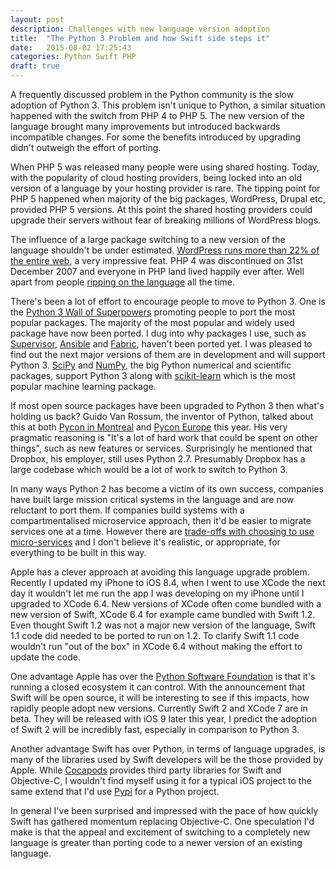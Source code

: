 ```yaml
---
layout: post
description: Challenges with new language version adoption
title:  "The Python 3 Problem and how Swift side steps it"
date:   2015-08-02 17:25:43
categories: Python Swift PHP
draft: true
---
```

A frequently discussed problem in the Python community is the slow adoption of Python 3. This problem isn't unique to Python, a similar situation happened with the switch from PHP 4 to PHP 5. The new version of the language brought many improvements but introduced backwards incompatible changes. For some the benefits introduced by upgrading didn't outweigh the effort of porting.

When PHP 5 was released many people were using shared hosting. Today, with the popularity of cloud hosting providers, being locked into an old version of a language by your hosting provider is rare. The tipping point for PHP 5 happened when majority of the big packages, WordPress, Drupal etc, provided PHP 5 versions. At this point the shared hosting providers could upgrade their servers without fear of breaking millions of WordPress blogs.

The influence of a large package switching to a new version of the language shouldn't be under estimated. [WordPress runs more than 22% of the entire web](http://fourhourworkweek.com/2015/02/09/matt-mullenweg/), a very impressive feat. PHP 4 was discontinued on 31st December 2007 and everyone in PHP land lived happily ever after. Well apart from people [ripping on the language](http://eev.ee/blog/2012/04/09/php-a-fractal-of-bad-design/) all the time.

There's been a lot of effort to encourage people to move to Python 3. One is the [Python 3 Wall of Superpowers]( https://python3wos.appspot.com/) promoting people to port the most popular packages. The majority of the most popular and widely used package have now been ported. I dug into why packages I use, such as [Supervisor](http://supervisord.org/), [Ansible](http://www.ansible.com/) and [Fabric](http://www.fabfile.org/), haven't been ported yet. I was pleased to find out the next major versions of them are in development and will support Python 3. [SciPy](http://www.scipy.org/) and [NumPy](http://www.numpy.org/), the big Python numerical and scientific packages, support Python 3 along with [scikit-learn](http://scikit-learn.org/) which is the most popular machine learning package.

If most open source packages have been upgraded to Python 3 then what's holding us back? Guido Van Rossum, the inventor of Python, talked about this at both [Pycon in Montreal](https://www.youtube.com/watch?v=G-uKNd5TSBw) and [Pycon Europe](https://lwn.net/Articles/651967/) this year. His very pragmatic reasoning is "It's a lot of hard work that could be spent on other things", such as new features or services. Surprisingly he mentioned that Dropbox, his employer, still uses Python 2.7. Presumably Dropbox has a large codebase which would be a lot of work to switch to Python 3.

In many ways Python 2 has become a victim of its own success, companies have built large mission critical systems in the language and are now reluctant to port them. If companies build systems with a compartmentalised microservice approach, then it'd be easier to migrate services one at a time. However there are [trade-offs with choosing to use micro-services](http://martinfowler.com/articles/microservice-trade-offs.html) and I don't believe it's realistic, or appropriate, for everything to be built in this way.

Apple has a clever approach at avoiding this language upgrade problem. Recently I updated my iPhone to iOS 8.4, when I went to use XCode the next day it wouldn't let me run the app I was developing on my iPhone until I upgraded to XCode 6.4. New versions of XCode often come bundled with a new version of Swift, XCode 6.4 for example came bundled with Swift 1.2. Even thought Swift 1.2 was not a major new version of the language, Swift 1.1 code did needed to be ported to run on 1.2. To clarify Swift 1.1 code wouldn't run "out of the box" in XCode 6.4 without making the effort to update the code.

One advantage Apple has over the [Python Software Foundation](https://www.python.org/psf/) is that it's running a closed ecosystem it can control. With the announcement that Swift will be open source, it will be interesting to see if this impacts, how rapidly people adopt new versions. Currently Swift 2 and XCode 7 are in beta. They will be released with iOS 9 later this year, I predict the adoption of Swift 2 will be incredibly fast, especially in comparison to Python 3.

Another advantage Swift has over Python, in terms of language upgrades, is many of the libraries used by Swift developers will be the those provided by Apple. While [Cocapods](https://cocoapods.org/) provides third party libraries for Swift and Objective-C, I wouldn't find myself using it for a typical iOS project to the same extend that I'd use [Pypi](https://pypi.python.org/) for a Python project.

In general I've been surprised and impressed with the pace of how quickly Swift has gathered momentum replacing Objective-C. One speculation I'd make is that the appeal and excitement of switching to a completely new language is greater than porting code to a newer version of an existing language.
